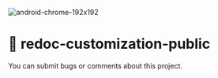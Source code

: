 ![android-chrome-192x192](https://user-images.githubusercontent.com/42884032/162612702-54ffe192-80f0-4279-8d99-9b8b5ed199e2.png)

# 📘 redoc-customization-public

You can submit bugs or comments about this project.

